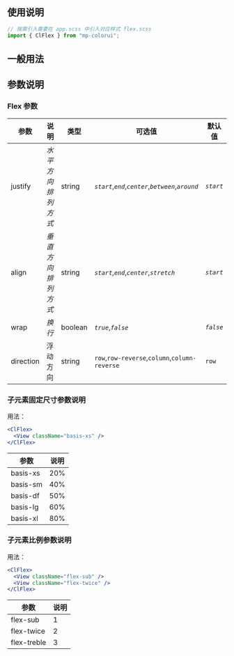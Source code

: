 ## 使用说明

```jsx
// 按需引入需要在 app.scss 中引入对应样式 flex.scss
import { ClFlex } from "mp-colorui";
```

## 一般用法

<CodeShow componentName='flex' />

## 参数说明

### Flex 参数

| 参数      | 说明               | 类型    | 可选值                                              | 默认值    |
| --------- | ------------------ | ------- | --------------------------------------------------- | --------- |
| justify   | _水平方向排列方式_ | string  | _`start`_,_`end`_,_`center`_,_`between`_,_`around`_ | _`start`_ |
| align     | _垂直方向排列方式_ | string  | _`start`_,_`end`_,_`center`_,_`stretch`_            | _`start`_ |
| wrap      | _换行_             | boolean | _`true`_,_`false`_                                  | _`false`_ |
| direction | 浮动方向           | string  | `row`,`row-reverse`,`column`,`column-reverse`       | `row`     |

### 子元素固定尺寸参数说明

用法：

```jsx
<ClFlex>
  <View className="basis-xs" />
</ClFlex>
```

| 参数     | 说明 |
| -------- | ---- |
| basis-xs | 20%  |
| basis-sm | 40%  |
| basis-df | 50%  |
| basis-lg | 60%  |
| basis-xl | 80%  |

### 子元素比例参数说明

用法：

```jsx
<ClFlex>
  <View className="flex-sub" />
  <View className="flex-twice" />
</ClFlex>
```

| 参数        | 说明 |
| ----------- | ---- |
| flex-sub    | 1    |
| flex-twice  | 2    |
| flex-treble | 3    |

<FloatPhone url="https://yinliangdream.github.io/mp-colorui-h5-demo/#/pages/components/flex/index" />
